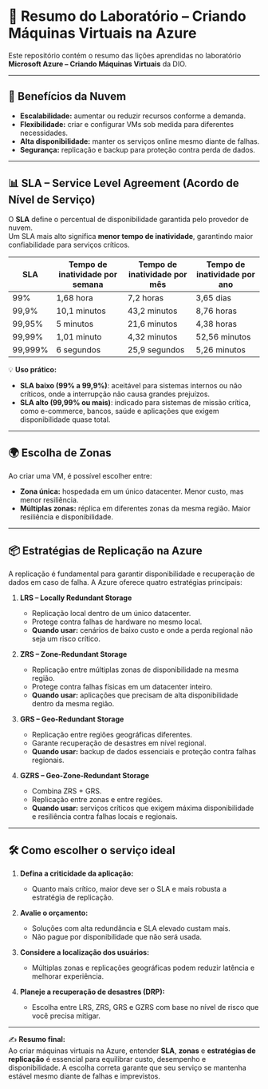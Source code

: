 # 📌 Resumo do Laboratório – Criando Máquinas Virtuais na Azure

Este repositório contém o resumo das lições aprendidas no laboratório **Microsoft Azure – Criando Máquinas Virtuais** da DIO.

---

## 🚀 Benefícios da Nuvem
- **Escalabilidade:** aumentar ou reduzir recursos conforme a demanda.
- **Flexibilidade:** criar e configurar VMs sob medida para diferentes necessidades.
- **Alta disponibilidade:** manter os serviços online mesmo diante de falhas.
- **Segurança:** replicação e backup para proteção contra perda de dados.

---

## 📊 SLA – Service Level Agreement (Acordo de Nível de Serviço)

O **SLA** define o percentual de disponibilidade garantida pelo provedor de nuvem.  
Um SLA mais alto significa **menor tempo de inatividade**, garantindo maior confiabilidade para serviços críticos.

| SLA      | Tempo de inatividade por semana | Tempo de inatividade por mês | Tempo de inatividade por ano |
|----------|---------------------------------|------------------------------|------------------------------|
| 99%      | 1,68 hora                       | 7,2 horas                    | 3,65 dias                    |
| 99,9%    | 10,1 minutos                    | 43,2 minutos                 | 8,76 horas                   |
| 99,95%   | 5 minutos                       | 21,6 minutos                 | 4,38 horas                   |
| 99,99%   | 1,01 minuto                     | 4,32 minutos                 | 52,56 minutos                 |
| 99,999%  | 6 segundos                      | 25,9 segundos                | 5,26 minutos                  |

💡 **Uso prático:**  
- **SLA baixo (99% a 99,9%)**: aceitável para sistemas internos ou não críticos, onde a interrupção não causa grandes prejuízos.  
- **SLA alto (99,99% ou mais)**: indicado para sistemas de missão crítica, como e-commerce, bancos, saúde e aplicações que exigem disponibilidade quase total.

---

## 🌍 Escolha de Zonas

Ao criar uma VM, é possível escolher entre:
- **Zona única:** hospedada em um único datacenter. Menor custo, mas menor resiliência.
- **Múltiplas zonas:** réplica em diferentes zonas da mesma região. Maior resiliência e disponibilidade.

---

## 📦 Estratégias de Replicação na Azure

A replicação é fundamental para garantir disponibilidade e recuperação de dados em caso de falha. A Azure oferece quatro estratégias principais:

1. **LRS – Locally Redundant Storage**  
   - Replicação local dentro de um único datacenter.  
   - Protege contra falhas de hardware no mesmo local.  
   - **Quando usar:** cenários de baixo custo e onde a perda regional não seja um risco crítico.

2. **ZRS – Zone-Redundant Storage**  
   - Replicação entre múltiplas zonas de disponibilidade na mesma região.  
   - Protege contra falhas físicas em um datacenter inteiro.  
   - **Quando usar:** aplicações que precisam de alta disponibilidade dentro da mesma região.

3. **GRS – Geo-Redundant Storage**  
   - Replicação entre regiões geográficas diferentes.  
   - Garante recuperação de desastres em nível regional.  
   - **Quando usar:** backup de dados essenciais e proteção contra falhas regionais.

4. **GZRS – Geo-Zone-Redundant Storage**  
   - Combina ZRS + GRS.  
   - Replicação entre zonas e entre regiões.  
   - **Quando usar:** serviços críticos que exigem máxima disponibilidade e resiliência contra falhas locais e regionais.

---

## 🛠 Como escolher o serviço ideal

1. **Defina a criticidade da aplicação:**  
   - Quanto mais crítico, maior deve ser o SLA e mais robusta a estratégia de replicação.

2. **Avalie o orçamento:**  
   - Soluções com alta redundância e SLA elevado custam mais.  
   - Não pague por disponibilidade que não será usada.

3. **Considere a localização dos usuários:**  
   - Múltiplas zonas e replicações geográficas podem reduzir latência e melhorar experiência.

4. **Planeje a recuperação de desastres (DRP):**  
   - Escolha entre LRS, ZRS, GRS e GZRS com base no nível de risco que você precisa mitigar.

---

✍️ **Resumo final:**  
Ao criar máquinas virtuais na Azure, entender **SLA**, **zonas** e **estratégias de replicação** é essencial para equilibrar custo, desempenho e disponibilidade. A escolha correta garante que seu serviço se mantenha estável mesmo diante de falhas e imprevistos.
